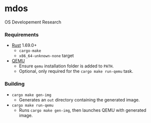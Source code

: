 # mdos
OS Developement Research

### Requirements
- [Rust](https://www.rust-lang.org) 1.69.0+
    - `cargo-make`
    - `x86_64-unknown-none` target
- [QEMU](https://www.qemu.org)
    - Ensure `qemu` installation folder is added to `PATH`.
    - Optional, only required for the `cargo make run-qemu` task.

### Building
- `cargo make gen-img`
  - Generates an `out` directory containing the generated image.
- `cargo make run-qemu`
  - Runs `cargo make gen-img`, then launches QEMU with generated image.